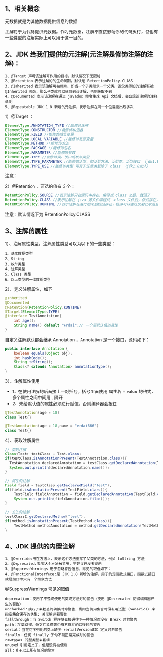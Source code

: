 ## 1、相关概念

元数据就是为其他数据提供信息的数据

注解用于为代码提供元数据。作为元数据，注解不直接影响你的代码执行，但也有一些类型的注解实际上可以用于这一目的。

## 2、JDK 给我们提供的元注解(元注解是修饰注解的注解)：

```shell
1、@Target 声明该注解可作用的目标，默认情况下无限制
2、@Retention 表示注解的的生命周期，默认是 RetentionPolicy.CLASS
3、@Inherited 表示该注解可被继承，即当一个子类继承一个父类，该父类添加的注解有被 @Inherited 修饰，那么子类就可以获取到该注解，否则获取不到
4、@Documented 表示该注解在通过 javadoc 命令生成 Api 文档后，会出现该注解的注释说明
5、@Repeatable JDK 1.8 新增的元注解，表示注解在同一个位置能出现多次
```

1）@Target ：

```Java
ElementType.ANNOTATION_TYPE //能修饰注解
ElementType.CONSTRUCTOR //能修饰构造器
ElementType.FIELD //能修饰成员变量
ElementType.LOCAL_VARIABLE //能修饰局部变量
ElementType.METHOD //能修饰方法
ElementType.PACKAGE //能修饰包名 
ElementType.PARAMETER //能修饰参数
ElementType.TYPE //能修饰类、接口或枚举类型
ElementType.TYPE_PARAMETER //能修饰泛型，如泛型方法、泛型类、泛型接口 （jdk1.8加入）
ElementType.TYPE_USE //能修饰类型 可用于任意类型除了 class （jdk1.8加入）
```
注意：

2）@Retention ，可选的值有 3 个：
```Java
RetentionPolicy.SOURCE //表示注解只在源码中存在，编译成 class 之后，就没了
RetentionPolicy.CLASS //表示注解在 java 源文件编程成 .class 文件后，依然存在，但是运行起来后就没了
RetentionPolicy.RUNTIME //表示注解在运行起来后依然存在，程序可以通过反射获取这些信息
```
注意：默认情况下为 RetentionPolicy.CLASS

## 3、注解的属性

1）、注解属性类型，注解属性类型可以为以下的一些类型：
```shell
1、基本数据类型
2、String
3、枚举类型
4、注解类型
5、Class 类型
6、以上类型的一维数组类型
```
2）、定义注解属性，如下
```java
@Inherited
@Documented
@Retention(RetentionPolicy.RUNTIME)
@Target(ElementType.TYPE)
@interface TestAnnotation{
    int age();
    String name() default "erdai";// 一个带默认值的属性
}
```
自定义注解默认都会继承 Annotation ，Annotation 是一个接口，源码如下：
```java
public interface Annotation {
    boolean equals(Object obj);
    int hashCode();
    String toString();
    Class<? extends Annotation> annotationType();
}
```
3）、注解属性使用
- 1、在使用注解的后面接上一对括号，括号里面使用 属性名 = value 的格式，多个属性之间中间用 , 隔开
- 2、未给默认值的属性必须进行赋值，否则编译器会报红
```java
@TestAnnotation(age = 18)
class Test{}

@TestAnnotation(age = 18,name = "erdai666")
class Test{}
```
4）、获取注解属性
```java
// 类的注解
Class<Test> testClass = Test.class;
if(testClass.isAnnotationPresent(TestAnnotation.class)){
  TestAnnotation declaredAnnotation = testClass.getDeclaredAnnotation(TestAnnotation.class);
  System.out.println(declaredAnnotation.name());
}

// 属性的注解
Field field = testClass.getDeclaredField("test");
if(field.isAnnotationPresent(TestField.class)){
    TestField fieldAnnotation = field.getDeclaredAnnotation(TestField.class);
    System.out.println(fieldAnnotation.filed());
}

// 方法的注解
testClass2.getDeclaredMethod("test");
if(method.isAnnotationPresent(TestMethod.class)){
    TestMethod methodAnnotation = method.getDeclaredAnnotation(TestMethod.class);
}
```
## 4、JDK 提供的内置注解

```shell
1、@Override:用在方法上，表示这个方法重写了父类的方法，例如 toString 方法
2、@Deprecated:表示这个方法被弃用，不建议开发者使用
3、@SuppressWarnings:用于忽略警告信息，常见的取值如下：
4、@FunctionalInterface:是 JDK 1.8 新增的注解，用于约定函数式接口，函数式接口就是接口中只有一个抽象方法
```
@SuppressWarnings 常见的取值
```shell
deprecation：使用了不赞成使用的类或方法时的警告（使用 @Deprecated 使得编译器产生的警告）
unchecked：执行了未检查的转换时的警告，例如当使用集合时没有用泛型 (Generics) 来指定集合保存的类型; 关闭编译器警告
fallthrough：当 Switch 程序块直接通往下一种情况而没有 Break 时的警告
path：在类路径、源文件路径等中有不存在的路径时的警告
serial：当在可序列化的类上缺少 serialVersionUID 定义时的警告
finally：任何 finally 子句不能正常完成时的警告
rawtypes 泛型类型未指明
unused 引用定义了，但是没有被使用
all：关于以上所有情况的警告
```

